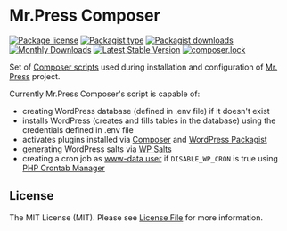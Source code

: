 Mr.Press Composer
=================

[![Package license](https://img.shields.io/packagist/l/salaros/mr-press-composer.svg)](https://packagist.org/packages/salaros/mr-press-composer)
[![Packagist type](https://img.shields.io/badge/Packagist-library-pink.svg)](https://packagist.org/packages/salaros/mr-press-composer)
[![Packagist downloads](https://img.shields.io/packagist/dt/salaros/mr-press-composer.svg)](https://packagist.org/packages/salaros/mr-press-composer)
[![Monthly Downloads](https://poser.pugx.org/salaros/mr-press-composer/d/monthly)](https://packagist.org/packages/salaros/mr-press-composer)
[![Latest Stable Version](https://img.shields.io/packagist/v/salaros/mr-press-composer.svg)](https://packagist.org/packages/salaros/mr-press-composer)
[![composer.lock](https://poser.pugx.org/salaros/mr-press-composer/composerlock)](https://packagist.org/packages/salaros/mr-press-composer)

Set of [Composer scripts](https://getcomposer.org/doc/articles/scripts.md) used during installation and configuration of [Mr. Press](https://github.com/salaros/mr-press) project.

Currently Mr.Press Composer's script is capable of:
* creating WordPress database (defined in .env file) if it doesn't exist
* installs WordPress (creates and fills tables in the database) using the credentials defined in .env file
* activates plugins installed via [Composer](https://getcomposer.org/doc/00-intro.md#dependency-management) and [WordPress Packagist](https://wpackagist.org/)
* generating WordPress salts via [WP Salts](https://github.com/salaros/wp-salts)
* creating a cron job as [www-data user](https://askubuntu.com/questions/873839/what-is-the-www-data-user) if `DISABLE_WP_CRON` is true using [PHP Crontab Manager](https://github.com/qi-interactive/php-crontab-manager)

## License

The MIT License (MIT). Please see [License File](LICENSE.md) for more information.
